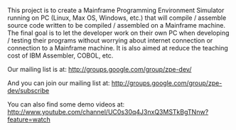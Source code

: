 This project is to create a Mainframe Programming Environment Simulator running on PC (Linux, Max OS, Windows, etc.) that will compile / assemble source code written to be compiled / assembled on a Mainframe machine. The final goal is to let the developer work on their own PC when developing / testing their programs without worrying about internet connection or connection to a Mainframe machine. It is also aimed at reduce the teaching cost of IBM Assembler, COBOL, etc.

Our mailing list is at: http://groups.google.com/group/zpe-dev/

And you can join our mailing list at: http://groups.google.com/group/zpe-dev/subscribe

You can also find some demo videos at: http://www.youtube.com/channel/UC0s30q4J3nxQ3MSTkBgTNnw?feature=watch
